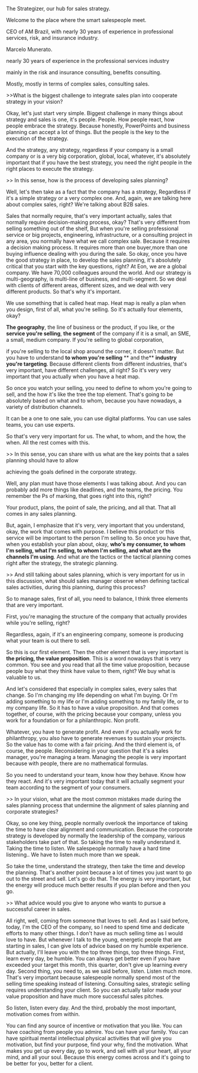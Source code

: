  The Strategizer, our hub for sales strategy. 

Welcome to the place where the smart salespeople meet. 



CEO of AM Brazil, with nearly 30 years of experience in professional services, risk, and insurance industry. 

 Marcelo Munerato. 

nearly 30 years of experience in the professional services industry 

mainly in the risk and insurance consulting, benefits consulting. 

Mostly, mostly in terms of complex sales, consulting sales. 

\>>What is the biggest challenge to integrate sales plan into cooperate strategy in your vision? 

Okay, let's just start very simple. Biggest challenge in many things about strategy and sales is one, it's people. People.  How people react, how people embrace the strategy. Because honestly, PowerPoints and business planning can accept a lot of things. But the people is the key to the execution of the strategy. 

And the strategy, any strategy, regardless if your company is a small company or is a very big corporation, global, local, whatever, it's absolutely important that if you have the best strategy, you need the right people in the right places to execute the strategy. 

\>> In this sense, how is the process of developing sales planning? 

Well, let's then take as a fact that the company has a strategy, Regardless if it's a simple strategy or a very complex one. And, again, we are talking here about complex sales, right? We're talking about B2B sales. 

Sales that normally require, that's very important actually, sales that normally require decision-making process, okay? That's very different from selling something out of the shelf,  But when you're selling professional service or big projects, engineering, infrastructure, or a consulting project in any area, you normally have what we call complex sale. Because it requires a decision making process. It requires more than one buyer,more than one buying influence dealing with you during the sale. So okay, once you have the good strategy in place, to develop the sales planning, it's absolutely critical that you start with the key questions, right? At Eon, we are a global company. We have 70,000 colleagues around the world. And our strategy is multi-geography, is multi-line of business, and multi-segment. So we deal with clients of different areas, different sizes, and we deal with very different products. So that's why it's important. 

We use something that is called heat map. Heat map is really a plan when you design, first of all, what you're selling. So it's actually four elements, okay? 

**The geography**, the line of business or the product, if you like, or the **service you're selling**,  **the segment** of the company if it is a small, an SME, a small, medium company. If you're selling to global corporation, 

if you're selling to the local shop around the corner, it doesn't matter. But you have to understand **to whom you're selling** ** and the** **industry you're targeting**. Because different clients from different industries, that's very important, have different challenges, all right? So it's very very important that you actually when you have a heat map. 

So once you watch your selling, you need to define to whom you're going to sell, and the how it's like the tree the top element. That's going to be absolutely based on what and to whom, because you have nowadays, a variety of distribution channels. 

It can be a one to one sale, you can use digital platforms. You can use sales teams, you can use experts. 

So that's very very important for us. The what, to whom, and the how, the when. All the rest comes with this. 

\>> In this sense, you can share with us what are the key points that a sales planning should have to allow 

achieving the goals defined in the corporate strategy. 

Well, any plan must have those elements I was talking about. And you can probably add more things like deadlines, and the teams, the pricing. You remember the Ps of marking, that goes right into this, right? 

Your product, plans, the point of sale, the pricing, and all that. That all comes in any sales planning. 

But, again, I emphasize that it's very, very important that you understand, okay, the work that comes with purpose. I believe this product or this service will be important to the person I'm selling to. So once you have that, when you establish your plan about, okay, **who's my consumer, to whom I'm selling, what I'm selling, to whom I'm selling, and what are the channels I'm using**. And what are the tactics or the tactical planning comes right after the strategy, the strategic planning. 

\>> And still talking about sales planning, which is very important for us in this discussion, what should sales manager observe when defining tactical sales activities, during this planning, during this process? 

So to manage sales, first of all, you need to balance, I think three elements that are very important. 

First, you're managing the structure of the company that actually provides while you're selling, right? 

Regardless, again, if it's an engineering company, someone is producing what your team is out there to sell. 

So this is our first element. Then the other element that is very important is **the pricing, the value proposition**. This is a word nowadays that is very common. You see and you read that all the time value proposition, because people buy what they think have value to them, right? We buy what is valuable to us. 

And let's considered that especially in complex sales, every sales that change. So I'm changing my life depending on what I'm buying. Or I'm adding something to my life or I'm adding something to my family life, or to my company life. So it has to have a value proposition. And that comes together, of course, with the pricing because your company, unless you work for a foundation or for a philanthropic.  Non profit. 

Whatever, you have to generate profit. And even if you actually work for philanthropy, you also have to generate revenues to sustain your projects. So the value has to come with a fair pricing. And the third element is, of course, the people. Reconsidering in your question that it's a sales manager, you're managing a team. Managing the people is very important because with people, there are no mathematical formulas. 

So you need to understand your team, know how they behave. Know how they react. And it's very important today that it will actually segment your team according to the segment of your consumers. 

\>> In your vision, what are the most common mistakes made during the sales planning process that undermine the alignment of sales planning and corporate strategies? 

Okay, so one key thing, people normally overlook the importance of taking the time to have clear alignment and communication. Because the corporate strategy is developed by normally the leadership of the company, various stakeholders take part of that. So taking the time to really understand it. Taking the time to listen. We salespeople normally have a hard time listening.. We have to listen much more than we speak. 

So take the time, understand the strategy, then take the time and develop the planning. That's another point because a lot of times you just want to go out to the street and sell.  Let's go do that. The energy is very important, but the energy will produce much better results if you plan before and then you go.  

\>> What advice would you give to anyone who wants to pursue a successful career in sales. 

All right, well, coming from someone that loves to sell. And as I said before, today, I'm the CEO of the company, so I need to spend time and dedicate efforts to many other things. I don't have as much selling time as I would love to have. But whenever I talk to the young, energetic people that are starting in sales, I can give lots of advice based on my humble experience. But actually, I'll leave you with the top three things, top three things. First, learn every day, be humble. You can always get better even if you have exceeded your target this month, this quarter, don't give up learning every day. Second thing, you need to, as we said before, listen. Listen much more. That's very important because salespeople normally spend most of the selling time speaking instead of listening. Consulting sales, strategic selling requires understanding your client. So you can actually tailor made your value proposition and have much more successful sales pitches. 

So listen, listen every day. And the third, probably the most important, motivation comes from within. 

You can find any source of incentive or motivation that you like. You can have coaching from people you admire. You can have your family. You can have spiritual mental intellectual physical activities that will give you motivation, but find your purpose, find your why, find the motivation. What makes you get up every day, go to work, and sell with all your heart, all your mind, and all your soul. Because this energy comes across and it's going to be better for you, better for a client.